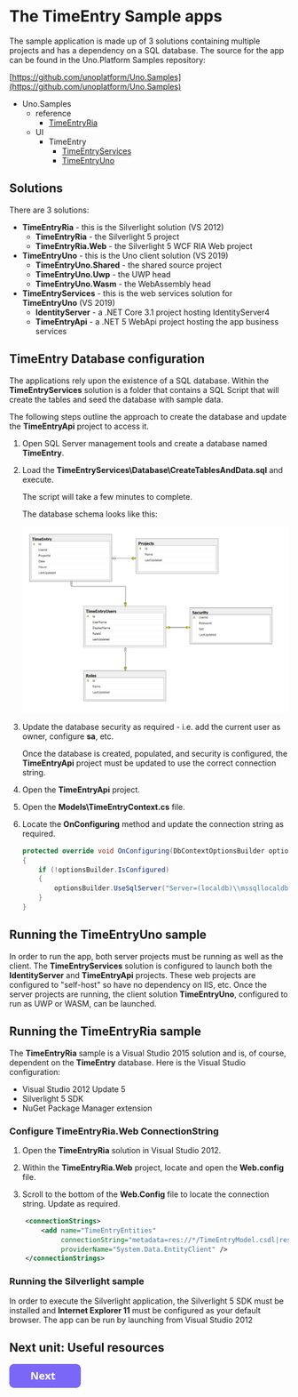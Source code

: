 # The TimeEntry Sample apps

The sample application is made up of 3 solutions containing multiple projects and has a dependency on a SQL database. The source for the app can be found in the Uno.Platform Samples repository:

[https://github.com/unoplatform/Uno.Samples](https://github.com/unoplatform/Uno.Samples)

* Uno.Samples
  * reference
    * [TimeEntryRia](https://github.com/unoplatform/Uno.Samples/tree/master/reference/TimeEntryRia)
  * UI
    * TimeEntry
      * [TimeEntryServices](https://github.com/unoplatform/Uno.Samples/tree/master/UI/TimeEntry/TimeEntryServices)
      * [TimeEntryUno](https://github.com/unoplatform/Uno.Samples/tree/master/UI/TimeEntry/TimeEntryUno)

## Solutions

There are 3 solutions:

* **TimeEntryRia** - this is the Silverlight solution (VS 2012)
  * **TimeEntryRia** - the Silverlight 5 project
  * **TimeEntryRia.Web** - the Silverlight 5 WCF RIA Web project
* **TimeEntryUno** - this is the Uno client solution (VS 2019)
  * **TimeEntryUno.Shared** - the shared source project
  * **TimeEntryUno.Uwp** - the UWP head
  * **TimeEntryUno.Wasm** - the WebAssembly head
* **TimeEntryServices** - this is the web services solution for **TimeEntryUno** (VS 2019)
  * **IdentityServer** - a .NET Core 3.1 project hosting IdentityServer4
  * **TimeEntryApi** - a .NET 5 WebApi project hosting the app business services

## TimeEntry Database configuration

The applications rely upon the existence of a SQL database. Within the **TimeEntryServices** solution is a folder that contains a SQL Script that will create the tables and seed the database with sample data.

The following steps outline the approach to create the database and update the **TimeEntryApi** project to access it.

1. Open SQL Server management tools and create a database named **TimeEntry**.

1. Load the **TimeEntryServices\\Database\\CreateTablesAndData.sql** and execute.

    The script will take a few minutes to complete.

    The database schema looks like this:

    ![Time Entry Database Schema](assets/database-schema.png)

1. Update the database security as required - i.e. add the current user as owner, configure **sa**, etc.

    Once the database is created, populated, and security is configured, the **TimeEntryApi** project must be updated to use the correct connection string.

1. Open the **TimeEntryApi** project.

1. Open the **Models\\TimeEntryContext.cs** file.

1. Locate the **OnConfiguring** method and update the connection string as required.

    ```csharp
    protected override void OnConfiguring(DbContextOptionsBuilder optionsBuilder)
    {
        if (!optionsBuilder.IsConfigured)
        {
            optionsBuilder.UseSqlServer("Server=(localdb)\\mssqllocaldb;Database=TimeEntry;Trusted_Connection=True;");
        }
    }
    ```

## Running the TimeEntryUno sample

In order to run the app, both server projects must be running as well as the client. The **TimeEntryServices** solution is configured to launch both the **IdentityServer** and **TimeEntryApi** projects. These web projects are configured to "self-host" so have no dependency on IIS, etc. Once the server projects are running, the client solution **TimeEntryUno**, configured to run as UWP or WASM, can be launched.

## Running the TimeEntryRia sample

The **TimeEntryRia** sample is a Visual Studio 2015 solution and is, of course, dependent on the **TimeEntry** database. Here is the Visual Studio configuration:

* Visual Studio 2012 Update 5
* Silverlight 5 SDK
* NuGet Package Manager extension

### Configure TimeEntryRia.Web ConnectionString

1. Open the **TimeEntryRia** solution in Visual Studio 2012.

1. Within the **TimeEntryRia.Web** project, locate and open the **Web.config** file.

1. Scroll to the bottom of the **Web.Config** file to locate the connection string. Update as required.

```xml
    <connectionStrings>
        <add name="TimeEntryEntities"
             connectionString="metadata=res://*/TimeEntryModel.csdl|res://*/TimeEntryModel.ssdl|res://*/TimeEntryModel.msl;provider=System.Data.SqlClient;provider connection string=&quot;data source=.\SQLEXPRESS;initial catalog=TimeEntry;integrated security=True;multipleactiveresultsets=True;App=EntityFramework&quot;"
             providerName="System.Data.EntityClient" />
    </connectionStrings>
```

### Running the Silverlight sample

In order to execute the Silverlight application, the Silverlight 5 SDK must be installed and **Internet Explorer 11** must be configured as your default browser. The app can be run by launching from Visual Studio 2012

## Next unit: Useful resources

[![button](assets/NextButton.png)](99-useful-resources.md)
